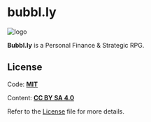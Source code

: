 # bubbl.ly

![logo]

**Bubbl.ly** is a Personal Finance & Strategic RPG.

## License
Code: [**MIT**](http://opensource.org/licenses/MIT)

Content: [**CC BY SA 4.0**](http://creativecommons.org/licenses/by-sa/4.0/)

Refer to the [License](http://github.com/billimarie/bubblly/) file for more details.

[logo]: http://bubbl.ly/img/bubblly-logo.png "Bubbl.ly Logo"
